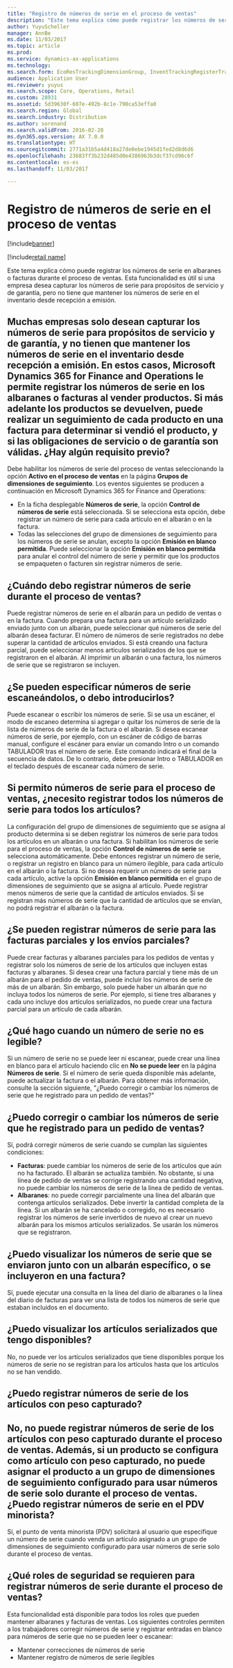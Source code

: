 ```yaml
---
title: "Registro de números de serie en el proceso de ventas"
description: "Este tema explica cómo puede registrar los números de serie en albaranes o facturas durante el proceso de ventas. Esta funcionalidad es útil si una empresa desea capturar los números de serie para propósitos de servicio y de garantía, pero no tiene que mantener los números de serie en el inventario desde recepción a emisión."
author: YuyuScheller
manager: AnnBe
ms.date: 11/03/2017
ms.topic: article
ms.prod: 
ms.service: dynamics-ax-applications
ms.technology: 
ms.search.form: EcoResTrackingDimensionGroup, InventTrackingRegisterTrans, SalesEditLines, SalesTable
audience: Application User
ms.reviewer: yuyus
ms.search.scope: Core, Operations, Retail
ms.custom: 28931
ms.assetid: 5d39630f-607e-492b-8c1e-790ca53effa0
ms.search.region: Global
ms.search.industry: Distribution
ms.author: sorenand
ms.search.validFrom: 2016-02-28
ms.dyn365.ops.version: AX 7.0.0
ms.translationtype: HT
ms.sourcegitcommit: 2771a31b5a4d418a27de0ebe1945d1fed2d8d6d6
ms.openlocfilehash: 23683ff3b232d485d0e4386963b3dcf37cd96c6f
ms.contentlocale: es-es
ms.lasthandoff: 11/03/2017

---
```


# <a name="register-serial-numbers-in-the-sales-process"></a>Registro de números de serie en el proceso de ventas

[!include[banner](../includes/banner.md)]

[!include[retail name](../includes/retail-name.md)]

Este tema explica cómo puede registrar los números de serie en albaranes o facturas durante el proceso de ventas. Esta funcionalidad es útil si una empresa desea capturar los números de serie para propósitos de servicio y de garantía, pero no tiene que mantener los números de serie en el inventario desde recepción a emisión.

Muchas empresas solo desean capturar los números de serie para propósitos de servicio y de garantía, y no tienen que mantener los números de serie en el inventario desde recepción a emisión. En estos casos, Microsoft Dynamics 365 for Finance and Operations le permite registrar los números de serie en los albaranes o facturas al vender productos. Si más adelante los productos se devuelven, puede realizar un seguimiento de cada producto en una factura para determinar si vendió el producto, y si las obligaciones de servicio o de garantía son válidas.
¿Hay algún requisito previo?
----------------------------

Debe habilitar los números de serie del proceso de ventas seleccionando la opción **Activo en el proceso de ventas** en la página **Grupos de dimensiones de seguimiento**. Los eventos siguientes se producen a continuación en Microsoft Dynamics 365 for Finance and Operations:
-   En la ficha desplegable **Números de serie**, la opción **Control de números de serie** está seleccionada. Si se selecciona esta opción, debe registrar un número de serie para cada artículo en el albarán o en la factura.
-   Todas las selecciones del grupo de dimensiones de seguimiento para los números de serie se anulan, excepto la opción **Emisión en blanco permitida**. Puede seleccionar la opción **Emisión en blanco permitida** para anular el control del número de serie y permitir que los productos se empaqueten o facturen sin registrar números de serie.

## <a name="when-do-i-register-serial-numbers-during-the-sales-process"></a>¿Cuándo debo registrar números de serie durante el proceso de ventas?
Puede registrar números de serie en el albarán para un pedido de ventas o en la factura. Cuando prepara una factura para un artículo serializado enviado junto con un albarán, puede seleccionar qué números de serie del albarán desea facturar. El número de números de serie registrados no debe superar la cantidad de artículos enviados. Si está creando una factura parcial, puede seleccionar menos artículos serializados de los que se registraron en el albarán. Al imprimir un albarán o una factura, los números de serie que se registraron se incluyen.

## <a name="can-i-enter-serial-numbers-by-scanning-them-or-do-i-have-to-type-them"></a>¿Se pueden especificar números de serie escaneándolos, o debo introducirlos?
Puede escanear o escribir los números de serie. Si se usa un escáner, el modo de escaneo determina si agregar o quitar los números de serie de la lista de números de serie de la factura o el albarán. Si desea escanear números de serie, por ejemplo, con un escáner de código de barras manual, configure el escáner para enviar un comando Intro o un comando TABULADOR tras el número de serie. Este comando indicará el final de la secuencia de datos. De lo contrario, debe presionar Intro o TABULADOR en el teclado después de escanear cada número de serie.

## <a name="if-i-enable-serial-numbers-for-the-sales-process-do-i-have-to-register-all-serial-numbers-for-all-items"></a>Si permito números de serie para el proceso de ventas, ¿necesito registrar todos los números de serie para todos los artículos?
La configuración del grupo de dimensiones de seguimiento que se asigna al producto determina si se deben registrar los números de serie para todos los artículos en un albarán o una factura. Si habilitan los números de serie para el proceso de ventas, la opción **Control de números de serie** se selecciona automáticamente. Debe entonces registrar un número de serie, o registrar un registro en blanco para un número ilegible, para cada artículo en el albarán o la factura. Si no desea requerir un número de serie para cada artículo, active la opción **Emisión en blanco permitida** en el grupo de dimensiones de seguimiento que se asigna al artículo. Puede registrar menos números de serie que la cantidad de artículos enviados. Si se registran más números de serie que la cantidad de artículos que se envían, no podrá registrar el albarán o la factura.

## <a name="can-i-register-serial-numbers-for-partial-invoices-and-partial-shipments"></a>¿Se pueden registrar números de serie para las facturas parciales y los envíos parciales?
Puede crear facturas y albaranes parciales para los pedidos de ventas y registrar solo los números de serie de los artículos que incluyen estas facturas y albaranes. Si desea crear una factura parcial y tiene más de un albarán para el pedido de ventas, puede incluir los números de serie de más de un albarán. Sin embargo, solo puede haber un albarán que no incluya todos los números de serie. Por ejemplo, si tiene tres albaranes y cada uno incluye dos artículos serializados, no puede crear una factura parcial para un artículo de cada albarán.

## <a name="what-do-i-do-when-a-serial-number-isnt-readable"></a>¿Qué hago cuando un número de serie no es legible?
Si un número de serie no se puede leer ni escanear, puede crear una línea en blanco para el artículo haciendo clic en **No se puede leer** en la página **Números de serie**. Si el número de serie queda disponible más adelante, puede actualizar la factura o el albarán. Para obtener más información, consulte la sección siguiente, "¿Puedo corregir o cambiar los números de serie que he registrado para un pedido de ventas?"

## <a name="can-i-correct-or-change-the-serial-numbers-that-i-have-registered-for-a-sales-order"></a>¿Puedo corregir o cambiar los números de serie que he registrado para un pedido de ventas?
Sí, podrá corregir números de serie cuando se cumplan las siguientes condiciones:
-   **Facturas**: puede cambiar los números de serie de los artículos que aún no ha facturado. El albarán se actualiza también. No obstante, si una línea de pedido de ventas se corrige registrando una cantidad negativa, no puede cambiar los números de serie de la línea de pedido de ventas.
-   **Albaranes**: no puede corregir parcialmente una línea del albarán que contenga artículos serializados. Debe invertir la cantidad completa de la línea. Si un albarán se ha cancelado o corregido, no es necesario registrar los números de serie invertidos de nuevo al crear un nuevo albarán para los mismos artículos serializados. Se usarán los números que se registraron.

## <a name="can-i-view-the-serial-numbers-that-were-shipped-together-with-a-specific-packing-slip-or-that-were-included-on-an-invoice"></a>¿Puedo visualizar los números de serie que se enviaron junto con un albarán específico, o se incluyeron en una factura?
Sí, puede ejecutar una consulta en la línea del diario de albaranes o la línea del diario de facturas para ver una lista de todos los números de serie que estaban incluidos en el documento.

## <a name="can-i-view-the-serialized-items-that-i-have-on-hand"></a>¿Puedo visualizar los artículos serializados que tengo disponibles?
No, no puede ver los artículos serializados que tiene disponibles porque los números de serie no se registran para los artículos hasta que los artículos no se han vendido.

## <a name="can-i-register-serial-numbers-for-catchweight-items"></a>¿Puedo registrar números de serie de los artículos con peso capturado?
No, no puede registrar números de serie de los artículos con peso capturado durante el proceso de ventas. Además, si un producto se configura como artículo con peso capturado, no puede asignar el producto a un grupo de dimensiones de seguimiento configurado para usar números de serie solo durante el proceso de ventas.
¿Puedo registrar números de serie en el PDV minorista?
------------------------------------------------

Sí, el punto de venta minorista (PDV) solicitará al usuario que especifique un número de serie cuando venda un artículo asignado a un grupo de dimensiones de seguimiento configurado para usar números de serie solo durante el proceso de ventas.

## <a name="what-security-roles-are-required-in-order-to-register-serial-numbers-during-the-sales-process"></a>¿Qué roles de seguridad se requieren para registrar números de serie durante el proceso de ventas?
Esta funcionalidad está disponible para todos los roles que pueden mantener albaranes y facturas de ventas. Los siguientes controles permiten a los trabajadores corregir números de serie y registrar entradas en blanco para números de serie que no se pueden leer o escanear:
-   Mantener correcciones de números de serie
-   Mantener registro de números de serie ilegibles






